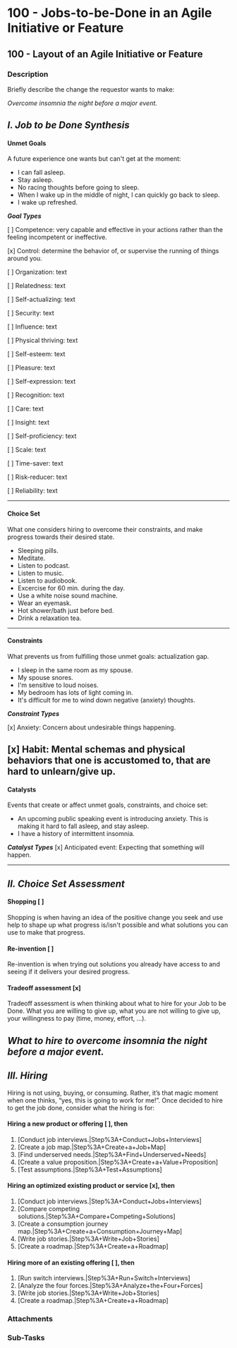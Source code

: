 # 100 - Jobs-to-be-Done in an Agile Initiative or Feature

## 100 - Layout of an Agile Initiative or Feature

### Description
Briefly describe the change the requestor wants to make:

*Overcome insomnia the night before a major event.*

***I. Job to be Done Synthesis***
----

#### Unmet Goals
A future experience one wants but can't get at the moment:

* I can fall asleep.
* Stay asleep.
* No racing thoughts before going to sleep.
* When I wake up in the middle of night, I can quickly go back to sleep.
* I wake up refreshed.

***Goal Types***

[ ] Competence: very capable and effective in your actions rather than the feeling incompetent or ineffective.

[x] Control: determine the behavior of, or supervise the running of things around you.

[ ] Organization: text

[ ] Relatedness: text

[ ] Self-actualizing: text

[ ] Security: text

[ ] Influence: text

[ ] Physical thriving: text

[ ] Self-esteem: text

[ ] Pleasure: text

[ ] Self-expression: text

[ ] Recognition: text

[ ] Care: text

[ ] Insight: text

[ ] Self-proficiency: text

[ ] Scale: text

[ ] Time-saver: text

[ ] Risk-reducer: text

[ ] Reliability: text

----

#### Choice Set
What one considers hiring to overcome their constraints, and make progress towards their desired state.

* Sleeping pills.
* Meditate.
* Listen to podcast.
* Listen to music.
* Listen to audiobook.
* Excercise for 60 min. during the day.
* Use a white noise sound machine.
* Wear an eyemask.
* Hot shower/bath just before bed.
* Drink a relaxation tea.

----

#### Constraints
What prevents us from fulfilling those unmet goals: actualization gap.

* I sleep in the same room as my spouse.
* My spouse snores.
* I'm sensitive to loud noises.
* My bedroom has lots of light coming in.
* It's difficult for me to wind down negative (anxiety) thoughts.

***Constraint Types***

[x]  Anxiety:  Concern about undesirable things happening.

[x]  Habit: Mental schemas and physical behaviors that one is accustomed to, that are hard to unlearn/give up.
----

#### Catalysts
Events that create or affect unmet goals, constraints, and choice set:

* An upcoming public speaking event is introducing anxiety. This is making it hard to fall asleep, and stay asleep.
* I have a history of intermittent insomnia.

***Catalyst Types***
[x]  Anticipated event: Expecting that something will happen.

----

***II. Choice Set Assessment***
----
#### Shopping [ ]
Shopping is when having an idea of the positive change you seek and use help to shape up what progress is/isn't possible and what solutions you can use to make that progress. 

#### Re-invention [ ]
Re-invention is when trying out solutions you already have access to and seeing if it delivers your desired progress.

#### Tradeoff assessment [x]
Tradeoff assessment is when thinking about what to hire for your Job to be Done. What you are willing to give up, what you are not willing to give up, your willingness to pay (time, money, effort, ...).

*What to hire to overcome insomnia the night before a major event.*
----
***III. Hiring***
----
Hiring is not using, buying, or consuming. Rather, it’s that magic moment when one thinks, “yes, this is going to work for me!”. Once decided to hire to get the job done, consider what the hiring is for:

#### Hiring a new product or offering [ ], then
1. [Conduct job interviews.|Step%3A+Conduct+Jobs+Interviews]
2. [Create a job map.|Step%3A+Create+a+Job+Map]
3. [Find underserved needs.|Step%3A+Find+Underserved+Needs]
4. [Create a value proposition.|Step%3A+Create+a+Value+Proposition]
5. [Test assumptions.|Step%3A+Test+Assumptions]

#### Hiring an optimized existing product or service [x], then
1. [Conduct job interviews.|Step%3A+Conduct+Jobs+Interviews]
2. [Compare competing solutions.|Step%3A+Compare+Competing+Solutions]
3. [Create a consumption journey map.|Step%3A+Create+a+Consumption+Journey+Map]
4. [Write job stories.|Step%3A+Write+Job+Stories]
5. [Create a roadmap.|Step%3A+Create+a+Roadmap]

#### Hiring more of an existing offering [ ], then 
1. [Run switch interviews.|Step%3A+Run+Switch+Interviews]
2. [Analyze the four forces.|Step%3A+Analyze+the+Four+Forces]
3. [Write job stories.|Step%3A+Write+Job+Stories]
4. [Create a roadmap.|Step%3A+Create+a+Roadmap]

### Attachments

### Sub-Tasks
